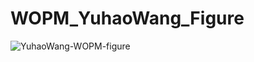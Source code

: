 # WOPM_YuhaoWang_Figure
![YuhaoWang-WOPM-figure](https://github.com/user-attachments/assets/66b039d1-0966-405e-8ed8-6b16f9ededfb)
